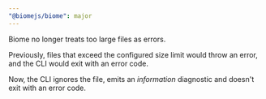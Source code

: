 ```yaml
---
"@biomejs/biome": major
---
```


Biome no longer treats too large files as errors.

Previously, files that exceed the configured size limit would throw an error, and the CLI would exit with an error code.

Now, the CLI ignores the file, emits an *information* diagnostic and doesn't exit with an error code.
